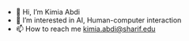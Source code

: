 - 👋 Hi, I’m Kimia Abdi
- 👀 I’m interested in AI, Human-computer interaction
- 📫 How to reach me kimia.abdi@sharif.edu

<!---
kimozhansi/kimozhansi is a ✨ special ✨ repository because its `README.md` (this file) appears on your GitHub profile.
You can click the Preview link to take a look at your changes.
--->
